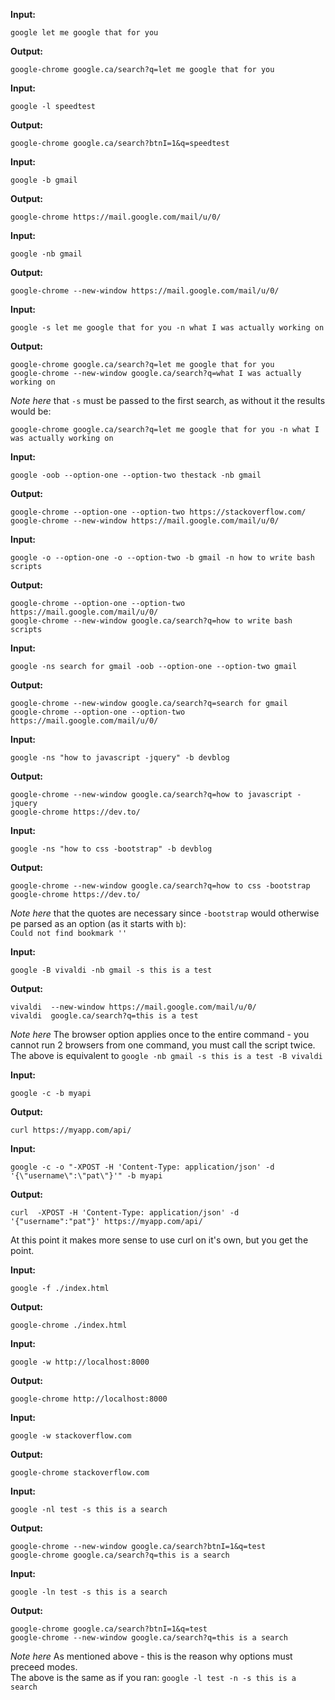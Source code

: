 **Input:**  
```
google let me google that for you
```  
**Output:**  
```
google-chrome google.ca/search?q=let me google that for you
```  


**Input:**  
```
google -l speedtest
```  
**Output:**  
```
google-chrome google.ca/search?btnI=1&q=speedtest
```  


**Input:**  
```
google -b gmail
```  
**Output:**  
```
google-chrome https://mail.google.com/mail/u/0/
```  


**Input:**  
```
google -nb gmail
```  
**Output:**  
```
google-chrome --new-window https://mail.google.com/mail/u/0/
```  


**Input:**  
```
google -s let me google that for you -n what I was actually working on
```  
**Output:**  
```
google-chrome google.ca/search?q=let me google that for you
google-chrome --new-window google.ca/search?q=what I was actually working on
```  

*Note here* that `-s` must be passed to the first search, as without it the results would be:  
```
google-chrome google.ca/search?q=let me google that for you -n what I was actually working on
```  


**Input:**  
```
google -oob --option-one --option-two thestack -nb gmail
```  
**Output:**  
```
google-chrome --option-one --option-two https://stackoverflow.com/
google-chrome --new-window https://mail.google.com/mail/u/0/
```  


**Input:**  
```
google -o --option-one -o --option-two -b gmail -n how to write bash scripts
```  
**Output:**  
```
google-chrome --option-one --option-two https://mail.google.com/mail/u/0/
google-chrome --new-window google.ca/search?q=how to write bash scripts
```  


**Input:**  
```
google -ns search for gmail -oob --option-one --option-two gmail
```  
**Output:**  
```
google-chrome --new-window google.ca/search?q=search for gmail
google-chrome --option-one --option-two https://mail.google.com/mail/u/0/
```  


**Input:**  
```
google -ns "how to javascript -jquery" -b devblog
```  
**Output:**  
```
google-chrome --new-window google.ca/search?q=how to javascript -jquery
google-chrome https://dev.to/
```  


**Input:**  
```
google -ns "how to css -bootstrap" -b devblog
```  
**Output:**  
```
google-chrome --new-window google.ca/search?q=how to css -bootstrap
google-chrome https://dev.to/
```  

*Note here* that the quotes are necessary since `-bootstrap` would otherwise pe parsed as an option (as it starts with `b`):  
`Could not find bookmark ''`  


**Input:**  
```
google -B vivaldi -nb gmail -s this is a test
```  
**Output:**  
```
vivaldi  --new-window https://mail.google.com/mail/u/0/
vivaldi  google.ca/search?q=this is a test
```  

*Note here* The browser option applies once to the entire command - you cannot run 2 browsers from one command, you must call the script twice.  
The above is equivalent to `google -nb gmail -s this is a test -B vivaldi`  


**Input:**  
```
google -c -b myapi
```  
**Output:**  
```
curl https://myapp.com/api/
```  


**Input:**  
```
google -c -o "-XPOST -H 'Content-Type: application/json' -d '{\"username\":\"pat\"}'" -b myapi
```  
**Output:**  
```
curl  -XPOST -H 'Content-Type: application/json' -d '{"username":"pat"}' https://myapp.com/api/
```  
At this point it makes more sense to use curl on it's own, but you get the point.  


**Input:**  
```
google -f ./index.html
```  
**Output:**  
```
google-chrome ./index.html
```  


**Input:**  
```
google -w http://localhost:8000
```  
**Output:**  
```
google-chrome http://localhost:8000
```  


**Input:**  
```
google -w stackoverflow.com
```  
**Output:**  
```
google-chrome stackoverflow.com
```  


**Input:**  
```
google -nl test -s this is a search
```
**Output:**  
```
google-chrome --new-window google.ca/search?btnI=1&q=test
google-chrome google.ca/search?q=this is a search
```


**Input:**  
```
google -ln test -s this is a search
```
**Output:**  
```
google-chrome google.ca/search?btnI=1&q=test
google-chrome --new-window google.ca/search?q=this is a search
```

*Note here* As mentioned above - this is the reason why options must preceed modes.  
The above is the same as if you ran: `google -l test -n -s this is a search`  
